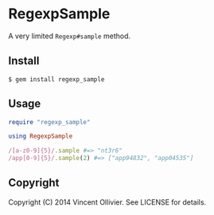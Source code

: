 RegexpSample
============

A very limited `Regexp#sample` method.


Install
-------

    $ gem install regexp_sample


Usage
-----

```ruby
require "regexp_sample"

using RegexpSample

/[a-z0-9]{5}/.sample #=> "nt3r6"
/app[0-9]{5}/.sample(2) #=> ["app94832", "app04535"]
```
    

Copyright
---------

Copyright (C) 2014 Vincent Ollivier. See LICENSE for details.
